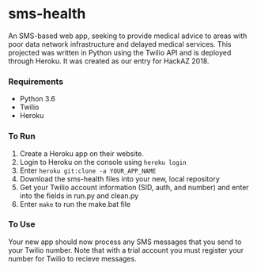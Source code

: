 # sms-health
An SMS-based web app, seeking to provide medical advice to areas with poor data network infrastructure and delayed medical services. This projected was written in Python using the Twilio API and is deployed through Heroku. It was created as our entry for HackAZ 2018.

### Requirements
* Python 3.6
* Twilio
* Heroku

### To Run
1) Create a Heroku app on their website.
2) Login to Heroku on the console using `heroku login`
3) Enter `heroku git:clone -a YOUR_APP_NAME`
4) Download the sms-health files into your new, local repository
5) Get your Twilio account information (SID, auth, and number) and enter into the fields in run.py and clean.py
6) Enter `make` to run the make.bat file

### To Use
Your new app should now process any SMS messages that you send to your Twilio number. Note that with a trial account you must register your number for Twilio to recieve messages.
